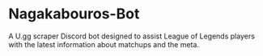 # Nagakabouros-Bot
A U.gg scraper Discord bot designed to assist League of Legends players with the latest information about matchups and the meta.

